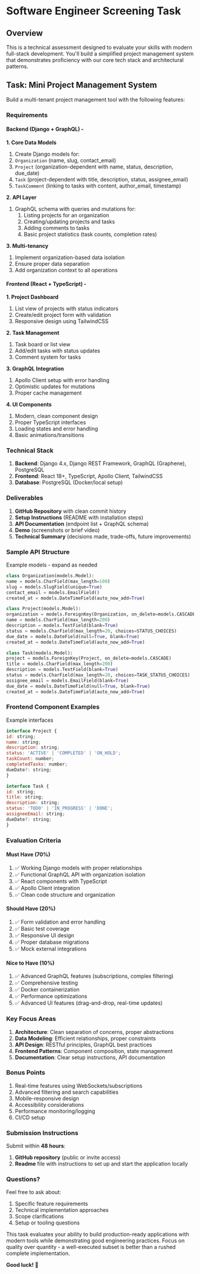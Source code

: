 # **Software Engineer Screening Task**

## **Overview**

This is a technical assessment designed to evaluate your skills with modern full-stack development. You'll build a simplified project management system that demonstrates proficiency with our core tech stack and architectural patterns.

## **Task: Mini Project Management System**

Build a multi-tenant project management tool with the following features:

### **Requirements**

#### **Backend (Django + GraphQL) -**

**1. Core Data Models**

1. Create Django models for:
2. `Organization` (name, slug, contact_email)
3. `Project` (organization-dependent with name, status, description, due_date)
4. `Task` (project-dependent with title, description, status, assignee_email)
5. `TaskComment` (linking to tasks with content, author_email, timestamp)

**2. API Layer**

1. GraphQL schema with queries and mutations for:
   1. Listing projects for an organization
   2. Creating/updating projects and tasks
   3. Adding comments to tasks
   4. Basic project statistics (task counts, completion rates)

**3. Multi-tenancy**

1. Implement organization-based data isolation
2. Ensure proper data separation
3. Add organization context to all operations

#### **Frontend (React + TypeScript) -**

**1. Project Dashboard**

1. List view of projects with status indicators
2. Create/edit project form with validation
3. Responsive design using TailwindCSS

**2. Task Management**

1. Task board or list view
2. Add/edit tasks with status updates
3. Comment system for tasks

**3. GraphQL Integration**

1. Apollo Client setup with error handling
2. Optimistic updates for mutations
3. Proper cache management

**4. UI Components**

1. Modern, clean component design
2. Proper TypeScript interfaces
3. Loading states and error handling
4. Basic animations/transitions

### **Technical Stack**

1. **Backend**: Django 4.x, Django REST Framework, GraphQL (Graphene), PostgreSQL
2. **Frontend**: React 18+, TypeScript, Apollo Client, TailwindCSS
3. **Database**: PostgreSQL (Docker/local setup)

### **Deliverables**

1. **GitHub Repository** with clean commit history
2. **Setup Instructions** (README with installation steps)
3. **API Documentation** (endpoint list + GraphQL schema)
4. **Demo** (screenshots or brief video)
5. **Technical Summary** (decisions made, trade-offs, future improvements)

### **Sample API Structure**

Example models - expand as needed

```python
class Organization(models.Model):
name = models.CharField(max_length=100)
slug = models.SlugField(unique=True)
contact_email = models.EmailField()
created_at = models.DateTimeField(auto_now_add=True)
```

```python
class Project(models.Model):
organization = models.ForeignKey(Organization, on_delete=models.CASCADE)
name = models.CharField(max_length=200)
description = models.TextField(blank=True)
status = models.CharField(max_length=20, choices=STATUS_CHOICES)
due_date = models.DateField(null=True, blank=True)
created_at = models.DateTimeField(auto_now_add=True)
```

```python
class Task(models.Model):
project = models.ForeignKey(Project, on_delete=models.CASCADE)
title = models.CharField(max_length=200)
description = models.TextField(blank=True)
status = models.CharField(max_length=20, choices=TASK_STATUS_CHOICES)
assignee_email = models.EmailField(blank=True)
due_date = models.DateTimeField(null=True, blank=True)
created_at = models.DateTimeField(auto_now_add=True)
```

### **Frontend Component Examples**

Example interfaces
```javascript
interface Project {  
id: string;  
name: string;  
description: string;  
status: 'ACTIVE' | 'COMPLETED' | 'ON_HOLD';  
taskCount: number;  
completedTasks: number;  
dueDate?: string;  
}
```

```javascript
interface Task {  
id: string;  
title: string;  
description: string;  
status: 'TODO' | 'IN_PROGRESS' | 'DONE';  
assigneeEmail: string;  
dueDate?: string;  
}
```
### **Evaluation Criteria**

#### **Must Have (70%)**

1. ✅ Working Django models with proper relationships
2. ✅ Functional GraphQL API with organization isolation
3. ✅ React components with TypeScript
4. ✅ Apollo Client integration
5. ✅ Clean code structure and organization

#### **Should Have (20%)**

1. ✅ Form validation and error handling
2. ✅ Basic test coverage
3. ✅ Responsive UI design
4. ✅ Proper database migrations
5. ✅ Mock external integrations

#### **Nice to Have (10%)**

1. ✅ Advanced GraphQL features (subscriptions, complex filtering)
2. ✅ Comprehensive testing
3. ✅ Docker containerization
4. ✅ Performance optimizations
5. ✅ Advanced UI features (drag-and-drop, real-time updates)

### **Key Focus Areas**

1. **Architecture**: Clean separation of concerns, proper abstractions
2. **Data Modeling**: Efficient relationships, proper constraints
3. **API Design**: RESTful principles, GraphQL best practices
4. **Frontend Patterns**: Component composition, state management
5. **Documentation**: Clear setup instructions, API documentation

### **Bonus Points**

1. Real-time features using WebSockets/subscriptions
2. Advanced filtering and search capabilities
3. Mobile-responsive design
4. Accessibility considerations
5. Performance monitoring/logging
6. CI/CD setup

### **Submission Instructions**

Submit within **48 hours**:

1. **GitHub repository** (public or invite access)
2. **Readme** file with instructions to set up and start the application locally

### **Questions?**

Feel free to ask about:

1. Specific feature requirements
2. Technical implementation approaches
3. Scope clarifications
4. Setup or tooling questions

This task evaluates your ability to build production-ready applications with modern tools while demonstrating good engineering practices. Focus on quality over quantity - a well-executed subset is better than a rushed complete implementation.

**Good luck!** 🚀
